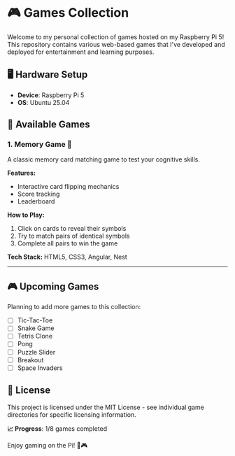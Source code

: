 # 🎮 Games Collection

Welcome to my personal collection of games hosted on my Raspberry Pi 5! This repository contains various web-based games that I've developed and deployed for entertainment and learning purposes.

## 🖥️ Hardware Setup

- **Device**: Raspberry Pi 5
- **OS**: Ubuntu 25.04

## 🎯 Available Games

### 1. Memory Game 🧠

A classic memory card matching game to test your cognitive skills.

**Features:**

- Interactive card flipping mechanics
- Score tracking
- Leaderboard

**How to Play:**

1. Click on cards to reveal their symbols
2. Try to match pairs of identical symbols
3. Complete all pairs to win the game

**Tech Stack:** HTML5, CSS3, Angular, Nest

---

## 🎮 Upcoming Games

Planning to add more games to this collection:

- [ ] Tic-Tac-Toe
- [ ] Snake Game
- [ ] Tetris Clone
- [ ] Pong
- [ ] Puzzle Slider
- [ ] Breakout
- [ ] Space Invaders

## 📄 License

This project is licensed under the MIT License - see individual game directories for specific licensing information.

**📈 Progress**: 1/8 games completed

Enjoy gaming on the Pi! 🥧🎮
